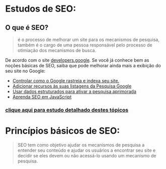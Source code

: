 # Estudos de SEO:  
## O que é SEO?  
> é o processo de melhorar um site para os mecanismos de pesquisa, também é o cargo de uma pessoa responsável pelo processo de otimiação dos mecanismos de busca.  

De acordo com o site [developers.google](https://developers.google.com/search/docs?hl=pt-br). Se você já conhece bem as noções básicas de SEO, saiba que pode melhorar ainda mais a exibição do seu site no Google:  
 - [Controlar como o Google rastreia e indexa seu site.](https://developers.google.com/search/docs/crawling-indexing?hl=pt-br)
 - [Adicionar recursos às suas listagens da Pesquisa Google](https://developers.google.com/search/docs/appearance/visual-elements-gallery?hl=pt-br)
 - [Usar dados estruturados para ativar a pesquisa aprimorada](https://developers.google.com/search/docs/appearance/structured-data/intro-structured-data?hl=pt-br)
 - [Aprenda SEO em JavaScript](https://developers.google.com/search/docs/crawling-indexing/javascript/javascript-seo-basics?hl=pt-br)

 ### [clique aqui para estudo detalhado destes tópicos](./more.md)
 # Princípios básicos de SEO:  
> SEO  tem como objetivo ajudar os mecanismos de pesquisa a entender seu conteúdo e ajudar os usuários a encontrar seu site e decidir se eles devem ou não acessá-lo usando um mecanismo de pesquisa.